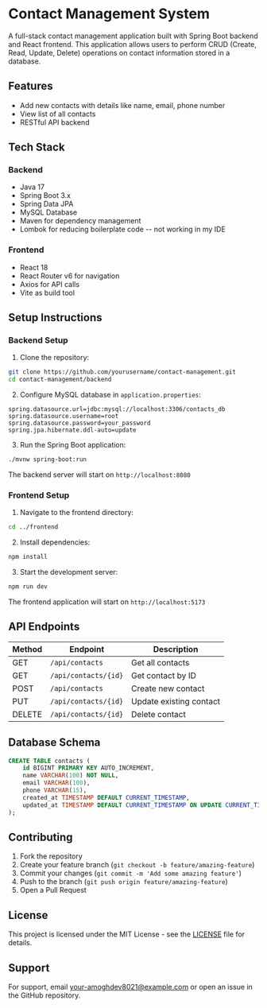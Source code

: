 # Contact Management System

A full-stack contact management application built with Spring Boot backend and React frontend. This application allows users to perform CRUD (Create, Read, Update, Delete) operations on contact information stored in a database.

## Features

- Add new contacts with details like name, email, phone number
- View list of all contacts
- RESTful API backend

## Tech Stack

### Backend
- Java 17
- Spring Boot 3.x
- Spring Data JPA
- MySQL Database
- Maven for dependency management
- Lombok for reducing boilerplate code -- not working in my IDE

### Frontend
- React 18
- React Router v6 for navigation
- Axios for API calls
- Vite as build tool



## Setup Instructions

### Backend Setup

1. Clone the repository:
```bash
git clone https://github.com/yourusername/contact-management.git
cd contact-management/backend
```

2. Configure MySQL database in `application.properties`:
```properties
spring.datasource.url=jdbc:mysql://localhost:3306/contacts_db
spring.datasource.username=root
spring.datasource.password=your_password
spring.jpa.hibernate.ddl-auto=update
```

3. Run the Spring Boot application:
```bash
./mvnw spring-boot:run
```

The backend server will start on `http://localhost:8080`

### Frontend Setup

1. Navigate to the frontend directory:
```bash
cd ../frontend
```

2. Install dependencies:
```bash
npm install
```

3. Start the development server:
```bash
npm run dev
```

The frontend application will start on `http://localhost:5173`

## API Endpoints

| Method | Endpoint | Description |
|--------|----------|-------------|
| GET | `/api/contacts` | Get all contacts |
| GET | `/api/contacts/{id}` | Get contact by ID |
| POST | `/api/contacts` | Create new contact |
| PUT | `/api/contacts/{id}` | Update existing contact |
| DELETE | `/api/contacts/{id}` | Delete contact |

## Database Schema

```sql
CREATE TABLE contacts (
    id BIGINT PRIMARY KEY AUTO_INCREMENT,
    name VARCHAR(100) NOT NULL,
    email VARCHAR(100),
    phone VARCHAR(15),
    created_at TIMESTAMP DEFAULT CURRENT_TIMESTAMP,
    updated_at TIMESTAMP DEFAULT CURRENT_TIMESTAMP ON UPDATE CURRENT_TIMESTAMP
);
```

## Contributing

1. Fork the repository
2. Create your feature branch (`git checkout -b feature/amazing-feature`)
3. Commit your changes (`git commit -m 'Add some amazing feature'`)
4. Push to the branch (`git push origin feature/amazing-feature`)
5. Open a Pull Request

## License

This project is licensed under the MIT License - see the [LICENSE](LICENSE) file for details.

## Support

For support, email your-amoghdev8021@example.com or open an issue in the GitHub repository.
